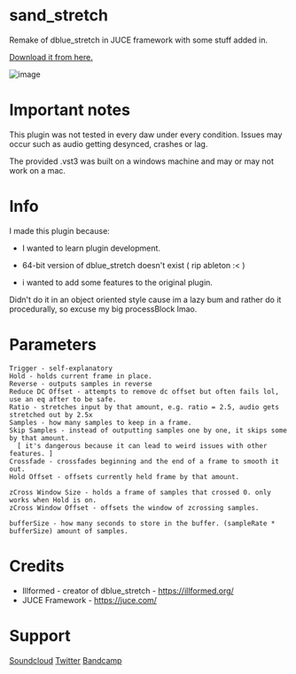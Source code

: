 # sand_stretch
Remake of dblue_stretch in JUCE framework with some stuff added in.

[Download it from here.](https://github.com/s4n7r0/sand_stretch/releases)

![image](https://github.com/s4n7r0/sand_stretch/assets/116836670/267690ba-e731-4682-a088-e9d52e7f38f7)

# Important notes

This plugin was not tested in every daw under every condition. Issues may occur
such as audio getting desynced, crashes or lag.

The provided .vst3 was built on a windows machine and may or may not work on a mac.

# Info
I made this plugin because:

- I wanted to learn plugin development.

- 64-bit version of dblue_stretch doesn't exist ( rip ableton :< )

- i wanted to add some features to the original plugin.

Didn't do it in an object oriented style cause im a lazy bum and rather
do it procedurally, so excuse my big processBlock lmao.

# Parameters
```
Trigger - self-explanatory
Hold - holds current frame in place.
Reverse - outputs samples in reverse
Reduce DC Offset - attempts to remove dc offset but often fails lol, use an eq after to be safe.
Ratio - stretches input by that amount, e.g. ratio = 2.5, audio gets stretched out by 2.5x
Samples - how many samples to keep in a frame.
Skip Samples - instead of outputting samples one by one, it skips some by that amount.
  [ it's dangerous because it can lead to weird issues with other features. ]
Crossfade - crossfades beginning and the end of a frame to smooth it out.
Hold Offset - offsets currently held frame by that amount.

zCross Window Size - holds a frame of samples that crossed 0. only works when Hold is on. 
zCross Window Offset - offsets the window of zcrossing samples. 

bufferSize - how many seconds to store in the buffer. (sampleRate * bufferSize) amount of samples.
```

# Credits
- Illformed - creator of dblue_stretch - https://illformed.org/
- JUCE Framework - https://juce.com/

# Support
[Soundcloud](https://www.soundcloud.com/s4n7r0)
[Twitter](https://www.twitter.com/s4n7r0)
[Bandcamp](https://s4n7r0.bandcamp.com/)

